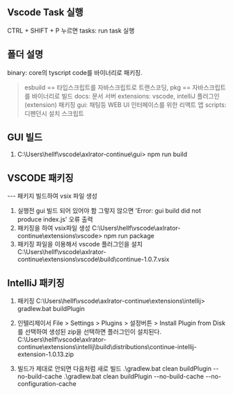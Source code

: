 ## Vscode Task 실행

CTRL + SHIFT + P 누르면 tasks: run task 실행

## 폴더 설명

binary: core의 tyscript code를 바이너리로 패키징.

> esbuild == 타입스크립트를 자바스크립트로 트랜스코딩, pkg == 자바스크립트를 바이너리로 빌드
> docs: 문서 서버
> extensions: vscode, intelliJ 플러그인(extension) 패키징
> gui: 채팅등 WEB UI 인터페이스를 위한 리액트 앱
> scripts: 디펜던시 설치 스크립트

## GUI 빌드

1. C:\Users\hellf\vscode\axlrator-continue\gui> npm run build

## VSCODE 패키징

--- 패키지 빌드하여 vsix 파일 생성

1. 실행전 gui 빌드 되어 있어야 함
   그렇지 않으면 'Error: gui build did not produce index.js' 오류 출력
2. 패키징을 하여 vsix파일 생성
   C:\Users\hellf\vscode\axlrator-continue\extensions\vscode> npm run package
3. 패키징 파일을 이용해서 vscode 플러그인을 설치
   C:\Users\hellf\vscode\axlrator-continue\extensions\vscode\build\continue-1.0.7.vsix

## IntelliJ 패키징

1. 패키징
   C:\Users\hellf\vscode\axlrator-continue\extensions\intellij> gradlew.bat buildPlugin
2. 인텔리제이서 File > Settings > Plugins > 설정버튼 > Install Plugin from Disk를 선택하여 생성된 zip을 선택하면 플러그인이 설치된다.
   C:\Users\hellf\vscode\axlrator-continue\extensions\intellij\build\distributions\continue-intellij-extension-1.0.13.zip

3. 빌드가 제대로 안되면 다음처럼 새로 빌드
   .\gradlew.bat clean buildPlugin --no-build-cache
   .\gradlew.bat clean buildPlugin --no-build-cache --no-configuration-cache
